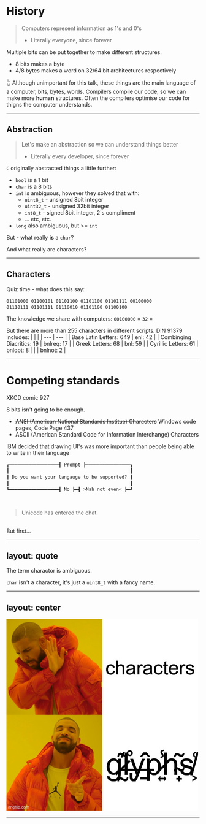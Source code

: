 # History

> Computers represent information as 1's and 0's
> - Literally everyone, since forever

Multiple bits can be put together to make different structures.

- 8 bits makes a byte
- 4/8 bytes makes a word on 32/64 bit architectures respectively

👆 Although unimportant for this talk, these things are the main language of a computer, bits, bytes, words. Compilers compile our code, so we can make more __human__ structures. Often the compilers optimise our code for thigns the computer understands.

---

## Abstraction

> Let's make an abstraction so we can understand things better
> - Literally every developer, since forever

`C` originally abstracted things a little further:

- `bool` is a 1 bit
- `char` is a 8 bits
- `int` is ambiguous, however they solved that with:
  - `uint8_t` - unsigned 8bit integer
  - `uint32_t` - unsigned 32bit integer
  - `int8_t` - signed 8bit integer, 2's compliment
  - ... etc, etc.
- `long` also ambiguous, but >= `int`

But - what really __is__ a `char`?

And what really are characters?

---

## Characters

Quiz time - what does this say:

```
01101000 01100101 01101100 01101100 01101111 00100000
01110111 01101111 01110010 01101100 01100100
```

The knowledge we share with computers: `00100000` = `32` = ` `

But there are more than 255 characters in different scripts. DIN 91379 includes:
| | |
| --- | --- |
| Base Latin Letters: 649 | enl: 42 |
| Combinging Diacritics: 19 | bnlreq: 17 |
| Greek Letters: 68 | bnl: 59 |
| Cyrillic Letters: 61 | bnlopt: 8 |
| | bnlnot: 2 |

<!--
When I think of a "character" I think of "Something a human can read". This text is made up of characters because we understand what each of the letters mean. We share that knowledge.

DIN 91379: https://github.com/String-Latin/DIN-91379-Characters-and-Sequences
-->

---

# Competing standards

XKCD comic 927

8 bits isn't going to be enough.

- ~~ANSI (American National Standards Institue) Characters~~ Windows code pages, Code Page 437
- ASCII (American Standard Code for Information Interchange) Characters

IBM decided that drawing UI's was more important than people being able to write in their language 

```
┏━━━━━━━━━━━━━━━━━━┫ Prompt ┣━━━━━━━━━━━━━━━━┓
┃                                            ┃ 
┃ Do you want your langauge to be supported? ┃
┃                                            ┃ 
┗━━━━━━━━━━━━━━━━━━┫ No ┣━┫ >Nah not even< ┣━┛
```

<br />

> Unicode has entered the chat

<br />
But first...

<!--
ANSI Characters aren't actually a thing. When people use this term, they are refering to the windows code pages.

Quiz: How many bits is an ascii character?
-->

---
layout: quote
---

The term charactor is ambiguous.

`char` isn't a character, it's just a `uint8_t` with a fancy name.

---
layout: center
---

<img src="/no_chars_yes_glyphs.jpg" alt="Drake no: characters. Drake yes: glyphs" />

---

